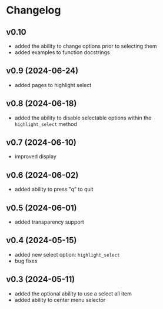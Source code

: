 # Changelog

## v0.10
- added the ability to change options prior to selecting them
- added examples to function docstrings

## v0.9 (2024-06-24)
- added pages to highlight select

## v0.8 (2024-06-18)
- added the ability to disable selectable options within the `highlight_select` method

## v0.7 (2024-06-10)
- improved display

## v0.6 (2024-06-02)
- added ability to press "q" to quit

## v0.5 (2024-06-01)
- added transparency support

## v0.4 (2024-05-15)
- added new select option: `highlight_select`
- bug fixes

## v0.3 (2024-05-11)
- added the optional ability to use a select all item
- added ability to center menu selector